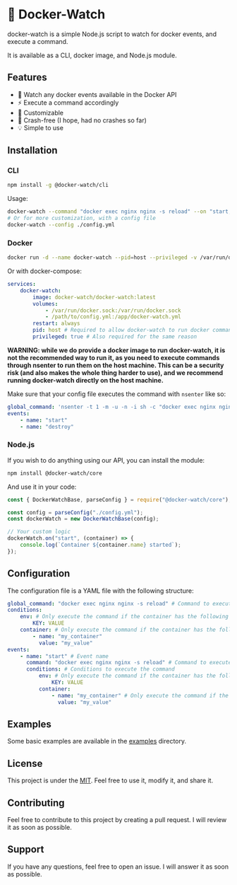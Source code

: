 # 👀 Docker-Watch

docker-watch is a simple Node.js script to watch for docker events, and execute a command.

It is available as a CLI, docker image, and Node.js module.

## Features

- 👀 Watch any docker events available in the Docker API
- ⚡ Execute a command accordingly
- 🎨 Customizable
- 🦾 Crash-free (I hope, had no crashes so far)
- 💡 Simple to use

## Installation

### CLI

```bash
npm install -g @docker-watch/cli
```

Usage:

```bash
docker-watch --command "docker exec nginx nginx -s reload" --on "start, destroy"
# Or for more customization, with a config file
docker-watch --config ./config.yml
```

### Docker

```bash
docker run -d --name docker-watch --pid=host --privileged -v /var/run/docker.sock:/var/run/docker.sock -v /path/to/config.yml:/docker-watch.yml docker-watch/docker-watch:latest
```

Or with docker-compose:

```yaml
services:
    docker-watch:
        image: docker-watch/docker-watch:latest
        volumes:
            - /var/run/docker.sock:/var/run/docker.sock
            - /path/to/config.yml:/app/docker-watch.yml
        restart: always
        pid: host # Required to allow docker-watch to run docker commands, and commands on the host machine
        privileged: true # Also required for the same reason
```

**WARNING: while we do provide a docker image to run docker-watch, it is not the recommended way to run it, as you need to execute commands through nsenter to run them on the host machine. This can be a security risk (and also makes the whole thing harder to use), and we recommend running docker-watch directly on the host machine.**

Make sure that your config file executes the command with `nsenter` like so:

```yaml
global_command: 'nsenter -t 1 -m -u -n -i sh -c "docker exec nginx nginx -s reload"' # This uses nsenter to run the command in the host namespace
events:
    - name: "start"
    - name: "destroy"
```

### Node.js

If you wish to do anything using our API, you can install the module:

```bash
npm install @docker-watch/core
```

And use it in your code:

```javascript
const { DockerWatchBase, parseConfig } = require("@docker-watch/core");

const config = parseConfig("./config.yml");
const dockerWatch = new DockerWatchBase(config);

// Your custom logic
dockerWatch.on("start", (container) => {
    console.log(`Container ${container.name} started`);
});
```

## Configuration

The configuration file is a YAML file with the following structure:

```yaml
global_command: "docker exec nginx nginx -s reload" # Command to execute on event, can be overridden by container-specific command
conditions:
    env: # Only execute the command if the container has the following environment variables
        KEY: VALUE
    container: # Only execute the command if the container has the following name
        - name: "my_container"
          value: "my_value"
events:
    - name: "start" # Event name
      command: "docker exec nginx nginx -s reload" # Command to execute on event
      conditions: # Conditions to execute the command
          env: # Only execute the command if the container has the following environment variables
              KEY: VALUE
          container:
              - name: "my_container" # Only execute the command if the container has the following name
                value: "my_value"
```

## Examples

Some basic examples are available in the [examples](examples) directory.

## License

This project is under the [MIT](LICENSE). Feel free to use it, modify it, and share it.

## Contributing

Feel free to contribute to this project by creating a pull request. I will review it as soon as possible.

## Support

If you have any questions, feel free to open an issue. I will answer it as soon as possible.
